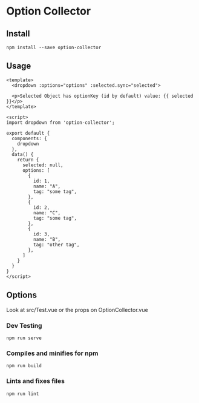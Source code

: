 # Option Collector

## Install

```
npm install --save option-collector
```

## Usage

```vue
<template>
  <dropdown :options="options" :selected.sync="selected">

  <p>Selected Object has optionKey (id by default) value: {{ selected }}</p>
</template>

<script>
import dropdown from 'option-collector';

export default {
  components: {
    dropdown
  },
  data() {
    return {
      selected: null,
      options: [
        {
          id: 1,
          name: "A",
          tag: "some tag",
        },
        {
          id: 2,
          name: "C",
          tag: "some tag",
        },
        {
          id: 3,
          name: "B",
          tag: "other tag",
        },
      ]
    }
  }
}
</script>
```

## Options

Look at src/Test.vue or the props on OptionCollector.vue

### Dev Testing
```
npm run serve
```

### Compiles and minifies for npm
```
npm run build
```

### Lints and fixes files
```
npm run lint
```
